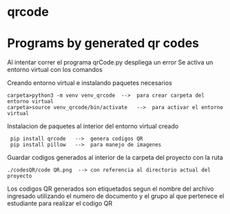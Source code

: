 # qrcode
# Programs by generated qr codes

Al intentar correr el programa qrCode.py despliega un error
Se activa un entorno virtual con los comandos

Creando entorno virtual e instalando paquetes necesarios

    carpeta>python3 -m venv venv_qrcode  -->  para crear carpeta del entorno virtual
    carpeta>source venv_qrcode/bin/activate   -->  para activar el entorno virtual

Instalacion de paquetes al interior del entorno virtual creado

     pip install qrcode   -->  genera codigos QR 
     pip install pillow   -->  para manejo de imagenes

Guardar codigos generados al interior de la carpeta del proyecto con la ruta

    ./codesQR/code QR.png  --> con referencia al directorio actual del proyecto

Los codigos QR generados son etiquetados segun el nombre del archivo ingresado utilizando el numero de documento y el grupo al que pertenece el estudiante para realizar el codigo QR
